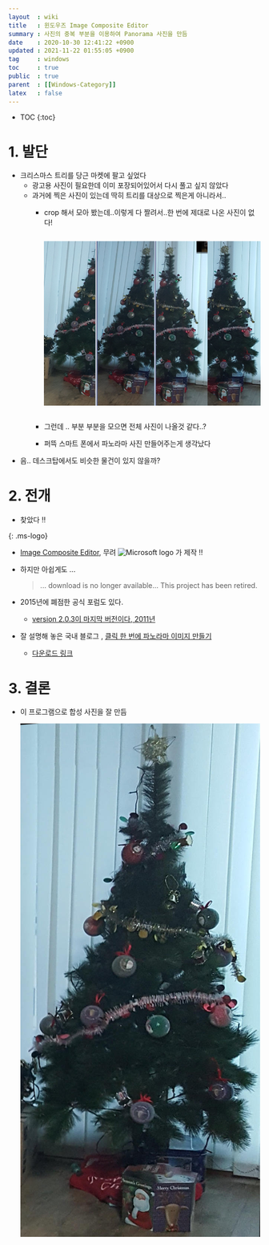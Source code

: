 ```yaml
---
layout  : wiki
title   : 윈도우즈 Image Composite Editor 
summary : 사진의 중복 부분을 이용하여 Panorama 사진을 만듬 
date    : 2020-10-30 12:41:22 +0900
updated : 2021-11-22 01:55:05 +0900
tag     : windows  
toc     : true
public  : true
parent  : [[Windows-Category]]
latex   : false
---
```

* TOC
{:toc}

# 1. 발단

<style>
.img_container { display: flex; align-items: center; justify-content: space-around; }
.ms-logo img { height: 1.5rem} 
</style>

* 크리스마스 트리를 당근 마켓에 팔고 싶었다
  * 광고용 사진이 필요한데 이미 포장되어있어서 다시 풀고 싶지 않았다
  * 과거에 찍은 사진이 있는데 딱히 트리를 대상으로 찍은게 아니라서..
    * crop 해서 모아 봤는데..이렇게 다 짤려서..한 번에 제대로 나온 사진이 없다!
      
      <div markdown="1" class="img_container">
      
      ![tree01](/wiki-img/2021/windows-ice-tools_01.png)
      
      ![tree02](/wiki-img/2021/windows-ice-tools_02.png)
      
      ![tree03](/wiki-img/2021/windows-ice-tools_03.png)
      
      ![tree04](/wiki-img/2021/windows-ice-tools_04.png)
      
      </div>
      
    * 그런데 .. 부분 부분을 모으면 전체 사진이 나올것 같다..?
    * 퍼뜩 스마트 폰에서 파노라마 사진 만들어주는게 생각났다
* 음.. 데스크탑에서도 비슷한 물건이 있지 않을까?

# 2. 전개

* 찾았다 :bangbang:

{: .ms-logo}
* [Image Composite Editor](https://www.microsoft.com/en-us/research/product/computational-photography-applications/image-composite-editor/), 무려 ![Microsoft logo](https://upload.wikimedia.org/wikipedia/commons/thumb/9/96/Microsoft_logo_%282012%29.svg/320px-Microsoft_logo_%282012%29.svg.png) 가 제작 :bangbang:

* 하지만 아쉽게도 ...
  > ... download is no longer available... This project has been retired.
  
* 2015년에 폐점한 공식 포럼도 있다.
  * [version 2.0.3이 마지막 버전이다, 2011년](https://social.microsoft.com/Forums/en-US/72d099a5-34d3-4d46-b43c-fb00cbcab159/release-notes-for-image-composite-editor?forum=ice) 
    
* 잘 설명해 놓은 국내 블로그 , [클릭 한 번에 파노라마 이미지 만들기](https://burstwatermelon.tistory.com/entry/한번에-파노라마-이미지-만들기-Image-Composite-Editor)
  * [다운로드 링크](https://drive.google.com/file/d/1vNI7l8u3svnXUp9-u_MN6xB7RJ-0a3Du/view?usp=sharing)

# 3. 결론

* 이 프로그램으로 합성 사진을 잘 만듬
 
  ![tree05](/wiki-img/2021/windows-ice-tools_05.jpg)
 
